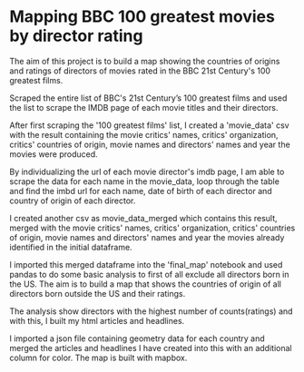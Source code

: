 # Mapping BBC 100 greatest movies by director rating
The aim of this project is to build a map showing the countries of origins and ratings of directors of movies rated in the BBC 21st Century's 100 greatest films.

Scraped the entire list of BBC's 21st Century’s 100 greatest films and used the list to scrape the IMDB page of each movie titles and their directors.

After first scraping the '100 greatest films' list, I created a 'movie_data' csv with the result containing the movie critics' names, critics' organization, critics' countries of origin, movie names  and directors' names and year the movies were produced.

By individualizing the url of each movie director's imdb page, I am able to scrape the data for each name in the movie_data, loop through the table and find the imbd url for each name, date of birth of each director and country of origin of each director.

I created another csv as movie_data_merged which contains this result, merged with the movie critics' names, critics' organization, critics' countries of origin, movie names  and directors' names and year the movies already identified in the initial dataframe.

I imported this merged dataframe into the 'final_map' notebook and used pandas to do some basic analysis to first of all exclude all directors born in the US. The aim is to build a map that shows the countries of origin of all directors born outside the US and their ratings.

The analysis show directors with the highest number of counts(ratings) and with this, I built my html articles and headlines.

I imported a json file containing geometry data for each country and merged the articles and headlines I have created into this with an additional column for color.
The map is built with mapbox.
